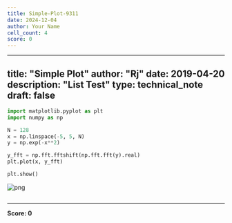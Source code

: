 ```yaml
---
title: Simple-Plot-9311
date: 2024-12-04
author: Your Name
cell_count: 4
score: 0
---
```


---
title: "Simple Plot"
author: "Rj"
date: 2019-04-20
description: "List Test"
type: technical_note
draft: false
---

```python
import matplotlib.pyplot as plt
import numpy as np
```


```python
N = 128
x = np.linspace(-5, 5, N)
y = np.exp(-x**2)

y_fft = np.fft.fftshift(np.fft.fft(y).real)
plt.plot(x, y_fft)

plt.show()
```


    
![png](/mlnotes/images/simple-plot_2_0.png)
    



```python

```


---
**Score: 0**